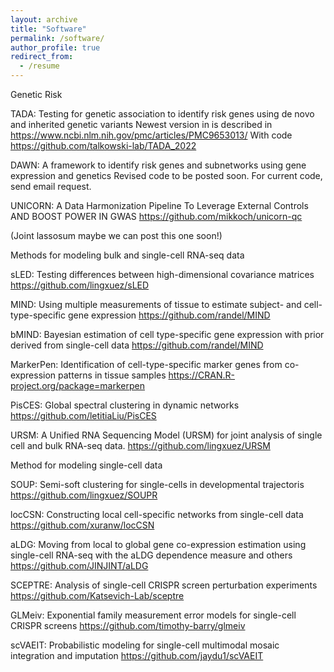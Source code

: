 ```yaml
---
layout: archive
title: "Software"
permalink: /software/
author_profile: true
redirect_from:
  - /resume
---
```


Genetic Risk

TADA: Testing for genetic association to identify risk genes using de novo and inherited genetic variants 
Newest version in is described in https://www.ncbi.nlm.nih.gov/pmc/articles/PMC9653013/
With code https://github.com/talkowski-lab/TADA_2022 

DAWN: A framework to identify risk genes and subnetworks using gene expression and genetics
Revised code to be posted soon.  For current code, send email request.

UNICORN: A Data Harmonization Pipeline To Leverage External Controls AND BOOST POWER IN GWAS
https://github.com/mikkoch/unicorn-qc

(Joint lassosum maybe we can post this one soon!)

Methods for modeling bulk and single-cell RNA-seq data

sLED: Testing differences between high-dimensional covariance matrices
https://github.com/lingxuez/sLED

MIND: Using multiple measurements of tissue to estimate subject- and cell-type-specific gene expression
https://github.com/randel/MIND
 
bMIND: Bayesian estimation of cell type-specific gene expression with prior derived from single-cell data
https://github.com/randel/MIND

MarkerPen: Identification of cell-type-specific marker genes from co-expression patterns in tissue samples
https://CRAN.R-project.org/package=markerpen

PisCES: Global spectral clustering in dynamic networks
https://github.com/letitiaLiu/PisCES

URSM: A Unified RNA Sequencing Model (URSM) for joint analysis of single cell and bulk RNA-seq data.
https://github.com/lingxuez/URSM


Method for modeling single-cell data

SOUP: Semi-soft clustering for single-cells in developmental trajectoris
https://github.com/lingxuez/SOUPR

locCSN: Constructing local cell-specific networks from single-cell data
https://github.com/xuranw/locCSN

aLDG: Moving from local to global gene co-expression estimation using single-cell RNA-seq with the aLDG dependence measure and others
https://github.com/JINJINT/aLDG

SCEPTRE: Analysis of single-cell CRISPR screen perturbation experiments
https://github.com/Katsevich-Lab/sceptre

GLMeiv: Exponential family measurement error models
for single-cell CRISPR screens
https://github.com/timothy-barry/glmeiv

scVAEIT: Probabilistic modeling for single-cell multimodal mosaic integration and imputation
https://github.com/jaydu1/scVAEIT

